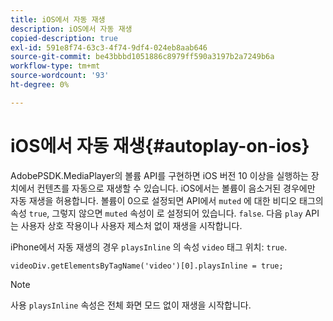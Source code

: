 ```yaml
---
title: iOS에서 자동 재생
description: iOS에서 자동 재생
copied-description: true
exl-id: 591e8f74-63c3-4f74-9df4-024eb8aab646
source-git-commit: be43bbbd1051886c8979ff590a3197b2a7249b6a
workflow-type: tm+mt
source-wordcount: '93'
ht-degree: 0%

---
```


# iOS에서 자동 재생{#autoplay-on-ios}

AdobePSDK.MediaPlayer의 볼륨 API를 구현하면 iOS 버전 10 이상을 실행하는 장치에서 컨텐츠를 자동으로 재생할 수 있습니다. iOS에서는 볼륨이 음소거된 경우에만 자동 재생을 허용합니다. 볼륨이 0으로 설정되면 API에서 `muted` 에 대한 비디오 태그의 속성 `true`, 그렇지 않으면 `muted` 속성이 로 설정되어 있습니다. `false`. 다음 `play` API는 사용자 상호 작용이나 사용자 제스처 없이 재생을 시작합니다.

iPhone에서 자동 재생의 경우 `playsInline` 의 속성 `video` 태그 위치: `true`.

```
videoDiv.getElementsByTagName('video')[0].playsInline = true;
```

>[!NOTE]
>
>사용 `playsInline` 속성은 전체 화면 모드 없이 재생을 시작합니다.
